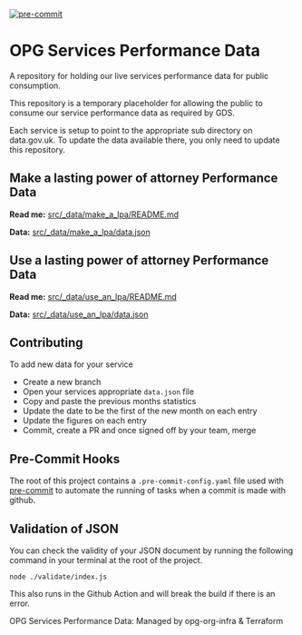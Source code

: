 [![pre-commit](https://img.shields.io/badge/pre--commit-enabled-brightgreen?logo=pre-commit&logoColor=white)](https://github.com/pre-commit/pre-commit)

# OPG Services Performance Data

A repository for holding our live services performance data for public consumption.

This repository is a temporary placeholder for allowing the public to consume our
service performance data as required by GDS.

Each service is setup to point to the appropriate sub directory on data.gov.uk. To update
the data available there, you only need to update this repository.

## Make a lasting power of attorney Performance Data

**Read me:** [src/_data/make_a_lpa/README.md](src/_data/make_a_lpa/README.md)

**Data:** [src/_data/make_a_lpa/data.json](src/_data/make_a_lpa/data.json)

## Use a lasting power of attorney Performance Data

**Read me:** [src/_data/use_an_lpa/README.md](src/_data/use_an_lpa/README.md)

**Data:** [src/_data/use_an_lpa/data.json](src/_data/use_an_lpa/data.json)

## Contributing

To add new data for your service

- Create a new branch
- Open your services appropriate `data.json` file
- Copy and paste the previous months statistics
- Update the date to be the first of the new month on each entry
- Update the figures on each entry
- Commit, create a PR and once signed off by your team, merge

## Pre-Commit Hooks

The root of this project contains a `.pre-commit-config.yaml` file used with [pre-commit](https://pre-commit.com/) to automate the running of tasks when a commit is made with github.

## Validation of JSON

You can check the validity of your JSON document by running the following command in your terminal at the root of the project.

`node ./validate/index.js`

This also runs in the Github Action and will break the build if there is an error.

OPG Services Performance Data: Managed by opg-org-infra &amp; Terraform
